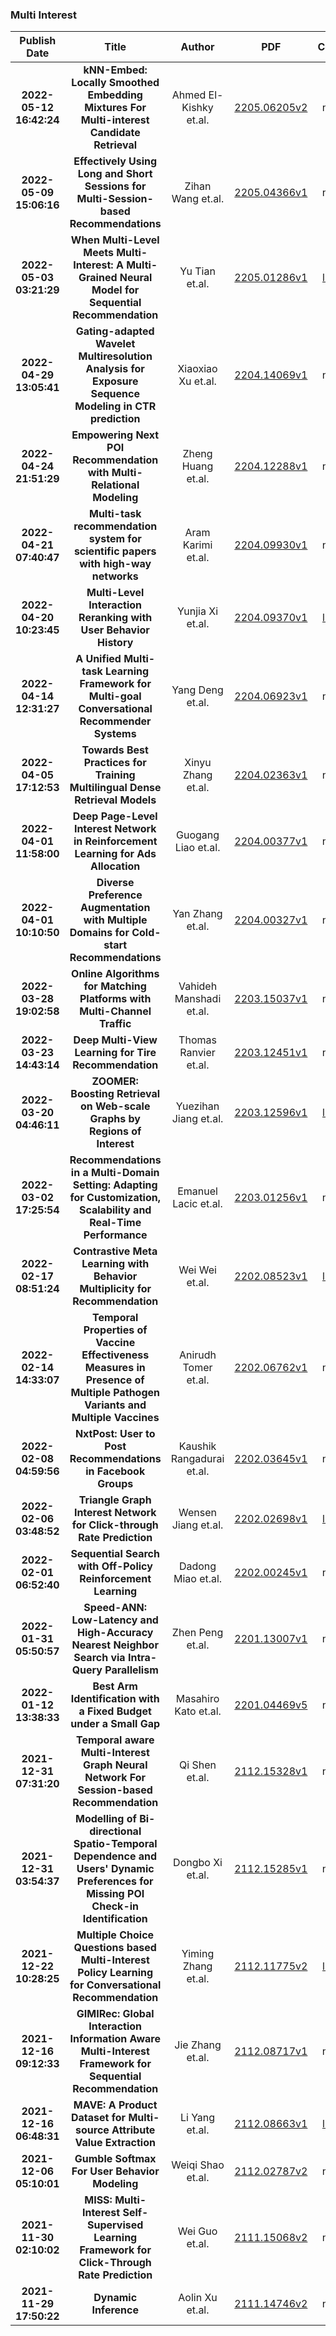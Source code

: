 
### Multi Interest
|Publish Date|Title|Author|PDF|Code|
| :---: | :---: | :---: | :---: | :---: |
|**2022-05-12 16:42:24**|**kNN-Embed: Locally Smoothed Embedding Mixtures For Multi-interest   Candidate Retrieval**|Ahmed El-Kishky et.al.|[2205.06205v2](http://arxiv.org/abs/2205.06205v2)|null|
|**2022-05-09 15:06:16**|**Effectively Using Long and Short Sessions for Multi-Session-based   Recommendations**|Zihan Wang et.al.|[2205.04366v1](http://arxiv.org/abs/2205.04366v1)|null|
|**2022-05-03 03:21:29**|**When Multi-Level Meets Multi-Interest: A Multi-Grained Neural Model for   Sequential Recommendation**|Yu Tian et.al.|[2205.01286v1](http://arxiv.org/abs/2205.01286v1)|[link](https://github.com/whuir/mgnm)|
|**2022-04-29 13:05:41**|**Gating-adapted Wavelet Multiresolution Analysis for Exposure Sequence   Modeling in CTR prediction**|Xiaoxiao Xu et.al.|[2204.14069v1](http://arxiv.org/abs/2204.14069v1)|null|
|**2022-04-24 21:51:29**|**Empowering Next POI Recommendation with Multi-Relational Modeling**|Zheng Huang et.al.|[2204.12288v1](http://arxiv.org/abs/2204.12288v1)|null|
|**2022-04-21 07:40:47**|**Multi-task recommendation system for scientific papers with high-way   networks**|Aram Karimi et.al.|[2204.09930v1](http://arxiv.org/abs/2204.09930v1)|null|
|**2022-04-20 10:23:45**|**Multi-Level Interaction Reranking with User Behavior History**|Yunjia Xi et.al.|[2204.09370v1](http://arxiv.org/abs/2204.09370v1)|[link](https://github.com/YunjiaXi/Multi-Level-Interaction-Reranking)|
|**2022-04-14 12:31:27**|**A Unified Multi-task Learning Framework for Multi-goal Conversational   Recommender Systems**|Yang Deng et.al.|[2204.06923v1](http://arxiv.org/abs/2204.06923v1)|null|
|**2022-04-05 17:12:53**|**Towards Best Practices for Training Multilingual Dense Retrieval Models**|Xinyu Zhang et.al.|[2204.02363v1](http://arxiv.org/abs/2204.02363v1)|null|
|**2022-04-01 11:58:00**|**Deep Page-Level Interest Network in Reinforcement Learning for Ads   Allocation**|Guogang Liao et.al.|[2204.00377v1](http://arxiv.org/abs/2204.00377v1)|null|
|**2022-04-01 10:10:50**|**Diverse Preference Augmentation with Multiple Domains for Cold-start   Recommendations**|Yan Zhang et.al.|[2204.00327v1](http://arxiv.org/abs/2204.00327v1)|null|
|**2022-03-28 19:02:58**|**Online Algorithms for Matching Platforms with Multi-Channel Traffic**|Vahideh Manshadi et.al.|[2203.15037v1](http://arxiv.org/abs/2203.15037v1)|null|
|**2022-03-23 14:43:14**|**Deep Multi-View Learning for Tire Recommendation**|Thomas Ranvier et.al.|[2203.12451v1](http://arxiv.org/abs/2203.12451v1)|null|
|**2022-03-20 04:46:11**|**ZOOMER: Boosting Retrieval on Web-scale Graphs by Regions of Interest**|Yuezihan Jiang et.al.|[2203.12596v1](http://arxiv.org/abs/2203.12596v1)|[link](https://github.com/lovelyhan/zoomer)|
|**2022-03-02 17:25:54**|**Recommendations in a Multi-Domain Setting: Adapting for Customization,   Scalability and Real-Time Performance**|Emanuel Lacic et.al.|[2203.01256v1](http://arxiv.org/abs/2203.01256v1)|null|
|**2022-02-17 08:51:24**|**Contrastive Meta Learning with Behavior Multiplicity for Recommendation**|Wei Wei et.al.|[2202.08523v1](http://arxiv.org/abs/2202.08523v1)|[link](https://github.com/weiwei1206/cml)|
|**2022-02-14 14:33:07**|**Temporal Properties of Vaccine Effectiveness Measures in Presence of   Multiple Pathogen Variants and Multiple Vaccines**|Anirudh Tomer et.al.|[2202.06762v1](http://arxiv.org/abs/2202.06762v1)|null|
|**2022-02-08 04:59:56**|**NxtPost: User to Post Recommendations in Facebook Groups**|Kaushik Rangadurai et.al.|[2202.03645v1](http://arxiv.org/abs/2202.03645v1)|null|
|**2022-02-06 03:48:52**|**Triangle Graph Interest Network for Click-through Rate Prediction**|Wensen Jiang et.al.|[2202.02698v1](http://arxiv.org/abs/2202.02698v1)|[link](https://github.com/alibaba/tgin)|
|**2022-02-01 06:52:40**|**Sequential Search with Off-Policy Reinforcement Learning**|Dadong Miao et.al.|[2202.00245v1](http://arxiv.org/abs/2202.00245v1)|null|
|**2022-01-31 05:50:57**|**Speed-ANN: Low-Latency and High-Accuracy Nearest Neighbor Search via   Intra-Query Parallelism**|Zhen Peng et.al.|[2201.13007v1](http://arxiv.org/abs/2201.13007v1)|null|
|**2022-01-12 13:38:33**|**Best Arm Identification with a Fixed Budget under a Small Gap**|Masahiro Kato et.al.|[2201.04469v5](http://arxiv.org/abs/2201.04469v5)|null|
|**2021-12-31 07:31:20**|**Temporal aware Multi-Interest Graph Neural Network For Session-based   Recommendation**|Qi Shen et.al.|[2112.15328v1](http://arxiv.org/abs/2112.15328v1)|null|
|**2021-12-31 03:54:37**|**Modelling of Bi-directional Spatio-Temporal Dependence and Users'   Dynamic Preferences for Missing POI Check-in Identification**|Dongbo Xi et.al.|[2112.15285v1](http://arxiv.org/abs/2112.15285v1)|null|
|**2021-12-22 10:28:25**|**Multiple Choice Questions based Multi-Interest Policy Learning for   Conversational Recommendation**|Yiming Zhang et.al.|[2112.11775v2](http://arxiv.org/abs/2112.11775v2)|[link](https://github.com/zym6-6/mcmipl)|
|**2021-12-16 09:12:33**|**GIMIRec: Global Interaction Information Aware Multi-Interest Framework   for Sequential Recommendation**|Jie Zhang et.al.|[2112.08717v1](http://arxiv.org/abs/2112.08717v1)|null|
|**2021-12-16 06:48:31**|**MAVE: A Product Dataset for Multi-source Attribute Value Extraction**|Li Yang et.al.|[2112.08663v1](http://arxiv.org/abs/2112.08663v1)|[link](https://github.com/google-research-datasets/mave)|
|**2021-12-06 05:10:01**|**Gumble Softmax For User Behavior Modeling**|Weiqi Shao et.al.|[2112.02787v2](http://arxiv.org/abs/2112.02787v2)|null|
|**2021-11-30 02:10:02**|**MISS: Multi-Interest Self-Supervised Learning Framework for   Click-Through Rate Prediction**|Wei Guo et.al.|[2111.15068v2](http://arxiv.org/abs/2111.15068v2)|null|
|**2021-11-29 17:50:22**|**Dynamic Inference**|Aolin Xu et.al.|[2111.14746v2](http://arxiv.org/abs/2111.14746v2)|null|
